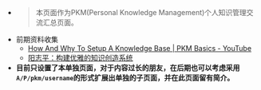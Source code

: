 - > 本页面作为PKM(Personal Knowledge Management)个人知识管理交流汇总页面。
- 前期资料收集
    - [How And Why To Setup A Knowledge Base | PKM Basics - YouTube](https://www.youtube.com/watch?v=7TECHXQRKWU)
    - [阳志平：构建优雅的知识创造系统](https://mp.weixin.qq.com/s/fxX_YBfpSlOmWFrQdsXC4A)
- __目前只设置了本单独页面，对于内容过长的朋友，在后期也可以考虑采用`A/P/pkm/username`的形式扩展出单独的子页面，并在此页面留有简介。__
